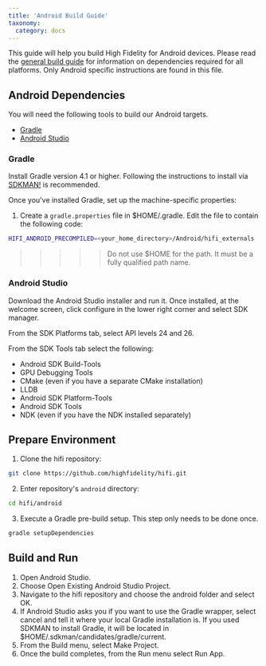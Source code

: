 ```yaml
---
title: 'Android Build Guide'
taxonomy:
  category: docs
---
```


This guide will help you build High Fidelity for Android devices. Please read the [general build guide](https://docs.highfidelity.com/build-guide/basic-build-guide) for information on dependencies required for all platforms. Only Android specific instructions are found in this file.

## Android Dependencies

You will need the following tools to build our Android targets.
* [Gradle](https://gradle.org/install)
* [Android Studio](https://developer.android.com/studio/index.html)

### Gradle

Install Gradle version 4.1 or higher. Following the instructions to install via [SDKMAN!](http://sdkman.io/install.html) is recommended.

Once you've installed Gradle, set up the machine-specific properties: 
1. Create a `gradle.properties` file in $HOME/.gradle. Edit the file to contain the following code:
```bash
HIFI_ANDROID_PRECOMPILED=<your_home_directory>/Android/hifi_externals
```
>>>>>Do not use $HOME for the path. It must be a fully qualified path name.

### Android Studio

Download the Android Studio installer and run it. Once installed, at the welcome screen, click configure in the lower right corner and select SDK manager.

From the SDK Platforms tab, select API levels 24 and 26.

From the SDK Tools tab select the following:

* Android SDK Build-Tools
* GPU Debugging Tools
* CMake (even if you have a separate CMake installation)
* LLDB
* Android SDK Platform-Tools
* Android SDK Tools
* NDK (even if you have the NDK installed separately)

## Prepare Environment

1. Clone the hifi repository: 
```bash
git clone https://github.com/highfidelity/hifi.git
```
2. Enter repository's `android` directory: 
```bash
cd hifi/android
```
3. Execute a Gradle pre-build setup. This step only needs to be done once.
```bash
gradle setupDependencies
```

## Build and Run
1. Open Android Studio.
2. Choose Open Existing Android Studio Project.
3. Navigate to the hifi repository and choose the android folder and select OK.
4. If Android Studio asks you if you want to use the Gradle wrapper, select cancel and tell it where your local Gradle installation is. If you used SDKMAN to install Gradle, it will be located in $HOME/.sdkman/candidates/gradle/current.
5. From the Build menu, select Make Project.
6. Once the build completes, from the Run menu select Run App.